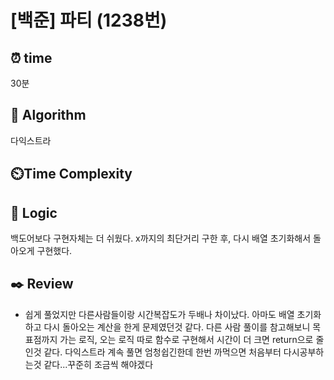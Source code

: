 # [백준] 파티 (1238번)

## ⏰ **time**

30분

## :pushpin: **Algorithm**

다익스트라

## ⏲️**Time Complexity**

## :round_pushpin: **Logic**

백도어보다 구현자체는 더 쉬웠다. x까지의 최단거리 구한 후, 다시 배열 초기화해서 돌아오게 구현했다.

## :black_nib: **Review**

- 쉽게 풀었지만 다른사람들이랑 시간복잡도가 두배나 차이났다. 아마도 배열 초기화하고 다시 돌아오는 계산을 한게 문제였던것 같다.
  다른 사람 풀이를 참고해보니 목표점까지 가는 로직, 오는 로직 따로 함수로 구현해서 시간이 더 크면 return으로 줄인것 같다.
  다익스트라 계속 풀면 엄청쉽긴한데 한번 까먹으면 처음부터 다시공부하는것 같다...꾸준히 조금씩 해야겠다
